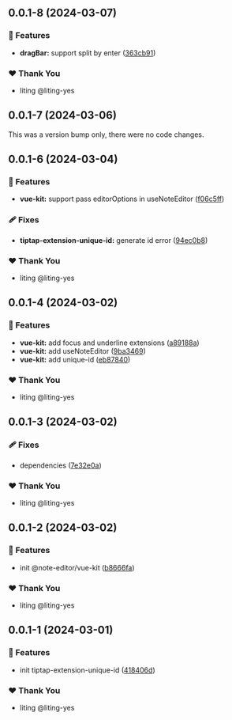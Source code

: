 ## 0.0.1-8 (2024-03-07)


### 🚀 Features

- **dragBar:** support split by enter ([363cb91](https://github.com/liting-yes/note-editor/commit/363cb91))

### ❤️  Thank You

- liting @liting-yes

## 0.0.1-7 (2024-03-06)

This was a version bump only, there were no code changes.

## 0.0.1-6 (2024-03-04)


### 🚀 Features

- **vue-kit:** support pass editorOptions in useNoteEditor ([f06c5ff](https://github.com/liting-yes/note-editor/commit/f06c5ff))

### 🩹 Fixes

- **tiptap-extension-unique-id:** generate id error ([94ec0b8](https://github.com/liting-yes/note-editor/commit/94ec0b8))

### ❤️  Thank You

- liting @liting-yes

## 0.0.1-4 (2024-03-02)


### 🚀 Features

- **vue-kit:** add focus and underline extensions ([a89188a](https://github.com/liting-yes/note-editor/commit/a89188a))
- **vue-kit:** add useNoteEditor ([9ba3469](https://github.com/liting-yes/note-editor/commit/9ba3469))
- **vue-kit:** add unique-id ([eb87840](https://github.com/liting-yes/note-editor/commit/eb87840))

### ❤️  Thank You

- liting @liting-yes

## 0.0.1-3 (2024-03-02)


### 🩹 Fixes

- dependencies ([7e32e0a](https://github.com/liting-yes/note-editor/commit/7e32e0a))

### ❤️  Thank You

- liting @liting-yes

## 0.0.1-2 (2024-03-02)


### 🚀 Features

- init @note-editor/vue-kit ([b8666fa](https://github.com/liting-yes/note-editor/commit/b8666fa))

### ❤️  Thank You

- liting @liting-yes

## 0.0.1-1 (2024-03-01)


### 🚀 Features

- init tiptap-extension-unique-id ([418406d](https://github.com/liting-yes/note-editor/commit/418406d))

### ❤️  Thank You

- liting @liting-yes